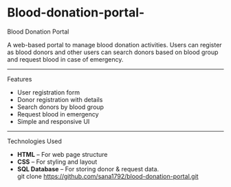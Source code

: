 # Blood-donation-portal-

 Blood Donation Portal

A web-based portal to manage blood donation activities. Users can register as blood donors and other users can search donors based on blood group and request blood in case of emergency.

---

 Features

- User registration form
- Donor registration with details
- Search donors by blood group
- Request blood in emergency
- Simple and responsive UI

---

 Technologies Used

- **HTML** – For web page structure  
- **CSS** – For styling and layout  
- **SQL Database** – For storing donor & request data.  
   git clone https://github.com/sana1792/blood-donation-portal.git
